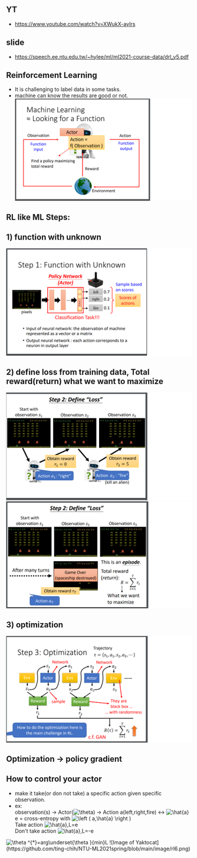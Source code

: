 ## YT  
  * https://www.youtube.com/watch?v=XWukX-ayIrs  

## slide  
  * https://speech.ee.ntu.edu.tw/~hylee/ml/ml2021-course-data/drl_v5.pdf  

## Reinforcement Learning  
  * It is challenging to label data in some tasks.  
  * machine can know the results are good or not.  
![Image of Yaktocat](https://github.com/ting-chih/NTU-ML2021spring/blob/main/image/rl1.png)  

## RL like ML Steps:  
## 1) function with unknown  
![Image of Yaktocat](https://github.com/ting-chih/NTU-ML2021spring/blob/main/image/rl2.png)  
## 2) define loss from training data, Total reward(return) what we want to maximize  
![Image of Yaktocat](https://github.com/ting-chih/NTU-ML2021spring/blob/main/image/rl3.png)  
![Image of Yaktocat](https://github.com/ting-chih/NTU-ML2021spring/blob/main/image/rl4.png)  
## 3) optimization  
![Image of Yaktocat](https://github.com/ting-chih/NTU-ML2021spring/blob/main/image/rl5.png)  

## Optimization -> policy gradient  
## How to control your actor  
  * make it take(or don not take) a specific action given specific observation.  
  * ex:  
  observation(s) -> Actor(<img src="https://latex.codecogs.com/svg.image?\theta&space;" title="\theta " />) -> Action a(left,right,fire) <-> <img src="https://latex.codecogs.com/svg.image?\hat{a}" title="\hat{a}" />  
  e = cross-entropy with <img src="https://latex.codecogs.com/svg.image?\left&space;(&space;a,\hat{a}&space;\right&space;)" title="\left ( a,\hat{a} \right )" />  
  Take action <img src="https://latex.codecogs.com/svg.image?\hat{a},L=e" title="\hat{a},L=e" />  
  Don't take action <img src="https://latex.codecogs.com/svg.image?\hat{a},L=-e" title="\hat{a},L=-e" />  
  <img src="https://latex.codecogs.com/svg.image?\theta&space;^{*}=arg\underset{\theta&space;}{min}L" title="\theta ^{*}=arg\underset{\theta }{min}L" />  
![Image of Yaktocat](https://github.com/ting-chih/NTU-ML2021spring/blob/main/image/rl6.png)  
